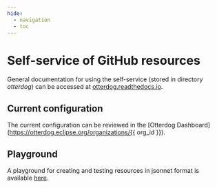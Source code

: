 ```yaml
---
hide:
  - navigation
  - toc
---
```


# Self-service of GitHub resources

General documentation for using the self-service (stored in directory *otterdog*) can be accessed at [otterdog.readthedocs.io](https://otterdog.readthedocs.io).

## Current configuration

The current configuration can be reviewed in the [Otterdog Dashboard](https://otterdog.eclipse.org/organizations/{{ org_id }}).

## Playground

A playground for creating and testing resources in jsonnet format is available [here](playground.md).
